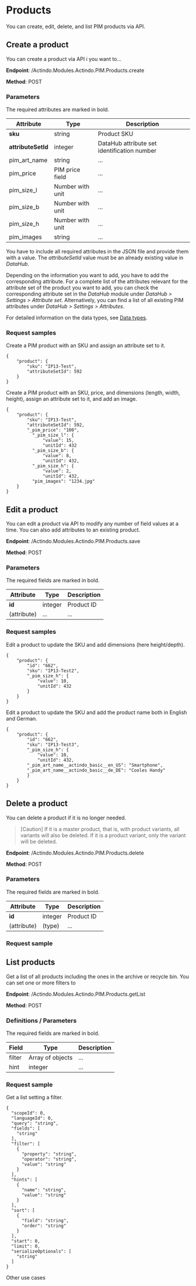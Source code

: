 # Products

You can create, edit, delete, and list PIM products via API. 

## Create a product  

You can create a product via API i you want to... 

[comment]: <> (Use case?)

**Endpoint**: /Actindo.Modules.Actindo.PIM.Products.create

**Method**: POST

[comment]: <> (Evtl. method weglassen, alle POST in Actindo)

### Parameters

The required attributes are marked in bold.

[comment]: <> (product is immer als Objekt required in PIM-Doku, aber ist es nicht selbstverständlich? Muss man es in der Tabelle unten angeben?)

| Attribute      | Type | Description |  
| ----------- | ----------- | ---------- | 
| **sku**      | string   |  Product SKU |
| **attributeSetId**   | integer  | DataHub attribute set identification number |
| pim_art_name | string | ... |
| pim_price | PIM price field | ... |
| pim_size_l | Number with unit | ... |
| pim_size_b | Number with unit | ... |
| pim_size_h | Number with unit | ... |
| pim_images | string | ... |

You have to include all required attributes in the JSON file and provide them with a value. The *attributeSetId* value must be an already existing value in *DataHub*.  

Depending on the information you want to add, you have to add the corresponding attribute. For a complete list of the attributes relevant for the attribute set of the product you want to add, you can check the corresponding attribute set in the *DataHub* module under *DataHub > Settings > Attribute set*. Alternatively, you can find a list of all existing PIM attributes under *DataHub > Settings > Attributes*.

[comment]: <> (Stimmt das? In API Request sample gibt es mehr? 54 vs. 64 -> PIM Basic set + zusätzliche Attributen in den anderen sets?)

For detailed information on the data types, see [Data types](../../DataHub/UserInterface/04_DataTypeList.md).


### Request samples  

Create a PIM product with an SKU and assign an attribute set to it.


    {
        "product": {
            "sku": "IP13-Test",
            "attributeSetId": 592
        }
    }

Create a PIM product with an SKU, price, and dimensions (length, width, height), assign an attribute set to it, and add an image.  

    {
        "product": {
            "sku": "IP13-Test",
            "attributeSetId": 592,
            "_pim_price": "100",
              "_pim_size_l": {
                  "value": 15,
                  "unitId": 432
              "_pim_size_b": {
                  "value": 8,
                  "unitId": 432,
              "_pim_size_h": {
                  "value": 2,
                  "unitId": 432,
              "pim_images": "1234.jpg"
        }
    }

[comment]: <> (Andere Attribute hinzufügen, die sinnvoll sein können. Oder unterschiedliche Samples angeben, z.B. mit _pim_size_l/b/h...)



## Edit a product

You can edit a product via API to modify any number of field values at a time. You can also add attributes to an existing product.

[comment]: <> (Stimmt das so? Use case?)

**Endpoint**: /Actindo.Modules.Actindo.PIM.Products.save

**Method**: POST


### Parameters

The required fields are marked in bold.

| Attribute      | Type | Description |  
| ----------- | ----------- | ---------- | 
| **id**      | integer    |  Product ID  |
| (attribute)   | ...  | ...  |



### Request samples

Edit a product to update the SKU and add dimensions (here height/depth).

    {
        "product": {
            "id": "662",
            "sku": "IP13-Test2",
            "_pim_size_h": {
                "value": 10,
                "unitId": 432
            }
        }
    }


Edit a product to update the SKU and add the product name both in English and German.

    {
        "product": {
            "id": "662",
            "sku": "IP13-Test3",
            "_pim_size_h": {
                "value": 10,
                "unitId": 432,
            "_pim_art_name__actindo_basic__en_US": "Smartphone",
            "_pim_art_name__actindo_basic__de_DE": "Cooles Handy"
            }
        }
    }

[comment]: <> (Komischerweise hat das nicht funktioniert. Wieso?)



## Delete a product

You can delete a product if it is no longer needed. 

> [Caution] If it is a master product, that is, with product variants, all variants will also be deleted. If it is a product variant, only the variant will be deleted.

**Endpoint**: /Actindo.Modules.Actindo.PIM.Products.delete

**Method**: POST

### Parameters

The required fields are marked in bold.

| Attribute   | Type | Description |  
| ----------- | ----------- | ---------- | 
| **id**      | integer    |  Product ID |
| (attribute) | (type) | ... |


### Request sample



## List products

Get a list of all products including the ones in the archive or recycle bin. You can set one or more filters to 

**Endpoint**: /Actindo.Modules.Actindo.PIM.Products.getList

**Method**: POST

### Definitions / Parameters

The required fields are marked in bold.

[comment]: <> (Keine required? Wenn man filter, hints, sort objects setzen will, dann mit required Felder) 

| Field      | Type | Description |  
| ----------- | ----------- | ---------- | 
| filter      | Array of objects    |  ... |
| hint   | integer  | ...  |



### Request sample  

Get a list setting a filter.

    {
      "scopeId": 0,
      "languageId": 0,
      "query": "string",
      "fields": [
        "string"
      ],
      "filter": [
        {
          "property": "string",
          "operator": "string",
          "value": "string"
        }
      ],
      "hints": [
        {
          "name": "string",
          "value": "string"
        }
      ],
      "sort": [
        {
          "field": "string",
          "order": "string"
        }
      ],
      "start": 0,
      "limit": 0,
      "serializeOptionals": [
        "string"
      ]
    }


Other use cases

